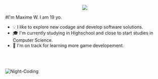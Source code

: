 


<p align="center"> 
  <img src=" https://capsule-render.vercel.app/api?text=HI &animation=fadeIn&type=waving&color=gradient&height=100"/> 
</p>

#I'm Maxime W. I am 19 yo. 

- 💡  I like to explore new codage and develop software solutions.
- 🎓  I'm currently studying in Highschool and close to start studies in Computer Science.
- 🌱  I'm on track for learning more game developement.



<BR><BR><BR>
![Night-Coding](https://user-images.githubusercontent.com/86760026/124391379-abf2a600-dcf0-11eb-85d0-9f92e6a0e6bd.gif)


  
 


